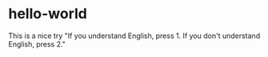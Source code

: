 # hello-world
This is a nice try
"If you understand English, press 1. If you don't understand English, press 2."
